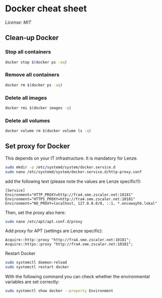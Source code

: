# Docker cheat sheet
*License: MIT*

## Clean-up Docker
### Stop all containers
```sh
docker stop $(docker ps -aq)
```

### Remove all containers
```sh
docker rm $(docker ps -aq)
```

### Delete all images
```sh
docker rmi $(docker images -q)
```

### Delete all volumes
```sh
docker volume rm $(docker volume ls -q)
```

## Set proxy for Docker 
This depends on your IT infrastructure. It is mandatory for Lenze.

```sh
sudo mkdir -p /etc/systemd/system/docker.service.d
sudo nano /etc/systemd/system/docker.service.d/http-proxy.conf
```
add the following text (please note the values are Lenze specific!!):
```
[Service]
Environment="HTTP_PROXY=http://fra4.sme.zscaler.net:10181"
Environment="HTTPS_PROXY=http://fra4.sme.zscaler.net:10181"
Environment="NO_PROXY=localhost, 127.0.0.0/8, ::1, *.encowayhb.lokal"
```

Then, set the proxy also here:
```sh
sudo nano /etc/apt/apt.conf.d/proxy
```
Add proxy for APT (settings are Lenze specific): 
```
Acquire::http::proxy "http://fra4.sme.zscaler.net:10181";
Acquire::https::proxy "http://fra4.sme.zscaler.net:10181";
```

Restart Docker
```sh
sudo systemctl daemon-reload
sudo systemctl restart docker
```

With the following command you can check whether the environmental variables are set correctly:
```sh
sudo systemctl show docker --property Environment
```

